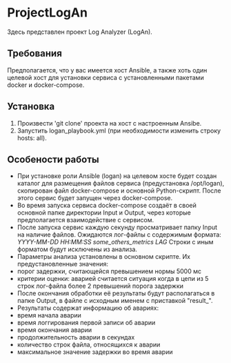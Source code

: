 # ProjectLogAn
Здесь представлен проект Log Analyzer (LogAn).

## Требования
Предполагается, что у вас имеется хост Ansible, а также хоть один целевой хост для установки сервиса с установленными пакетами docker и docker-compose.

## Установка
1. Произвести 'git clone' проекта на хост с настроенным Ansibe.
2. Запустить logan_playbook.yml (при необходимости изменить строку hosts: all).

## Особености работы
* При установке роли Ansible (logan) на целевом хосте будет создан каталог для размещения файлов сервиса (предустановка /opt/logan), скопирован файл docker-compose и основной Python-скрипт. После этого сервис будет запущен через docker-compose.
* Во время запуска сервиса docker-compose создаёт в своей основной папке директории Input и Output, через которые предполагается взаимодействие с сервисом.
* После запуска сервис каждую секунду просматривает папку Input на наличие файлов. Ожидаются лог-файлы с содержимым формата:
*YYYY-MM-DD HH:MM:SS some_others_metrics LAG*
Строки с иным форматом будут исключены из анализа.
* Параметры анализа установлены в основном скрипте. Их предустановленные значения:
 * порог задержки, считающейся превышением нормы 5000 мс
 * критерии оценки: аварией считается ситуация когда в цепи из 5 строк лог-файла более 2 превышений порога задержки
* После окончания обработки её результаты будут располагаться в папке Output, в файле с исходным именем с приставкой "result_".
* Результаты содержат информацию об авариях:
 * время начала аварии
 * время логгирования первой записи об аварии
 * время окончания аварии
 * продолжительность аварии в секундах
 * количество строк файла, относящихся к аварии
 * максимальное значение задержки во время аварии

